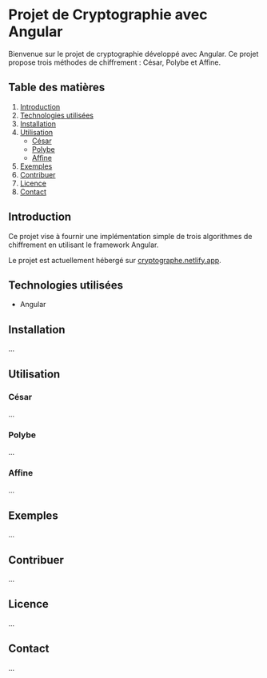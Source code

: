 # Projet de Cryptographie avec Angular

Bienvenue sur le projet de cryptographie développé avec Angular. Ce projet propose trois méthodes de chiffrement : César, Polybe et Affine.

## Table des matières
1. [Introduction](#introduction)
2. [Technologies utilisées](#technologies-utilisées)
3. [Installation](#installation)
4. [Utilisation](#utilisation)
    - [César](#cesar)
    - [Polybe](#polybe)
    - [Affine](#affine)
5. [Exemples](#exemples)
6. [Contribuer](#contribuer)
7. [Licence](#licence)
8. [Contact](#contact)

## Introduction<a name="introduction"></a>
Ce projet vise à fournir une implémentation simple de trois algorithmes de chiffrement en utilisant le framework Angular.

Le projet est actuellement hébergé sur [cryptographe.netlify.app](https://cryptographe.netlify.app).

## Technologies utilisées<a name="technologies-utilisées"></a>
- Angular

## Installation<a name="installation"></a>
...

## Utilisation<a name="utilisation"></a>

### César<a name="cesar"></a>
...

### Polybe<a name="polybe"></a>
...

### Affine<a name="affine"></a>
...

## Exemples<a name="exemples"></a>
...

## Contribuer<a name="contribuer"></a>
...

## Licence<a name="licence"></a>
...

## Contact<a name="contact"></a>
...
